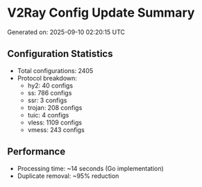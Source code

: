 # V2Ray Config Update Summary
Generated on: 2025-09-10 02:20:15 UTC

## Configuration Statistics
- Total configurations: 2405
- Protocol breakdown:
  - hy2: 40 configs
  - ss: 786 configs
  - ssr: 3 configs
  - trojan: 208 configs
  - tuic: 4 configs
  - vless: 1109 configs
  - vmess: 243 configs

## Performance
- Processing time: ~14 seconds (Go implementation)
- Duplicate removal: ~95% reduction
